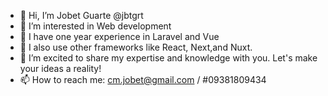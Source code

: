 - 👋 Hi, I’m Jobet Guarte @jbtgrt
- 👀 I’m interested in Web development
- 🌱 I have one year experience in Laravel and Vue 
- 💎 I also use other frameworks like React, Next,and Nuxt.
- 💞️ I’m excited to share my expertise and knowledge with you. Let's make your ideas a reality!
- 📫 How to reach me: cm.jobet@gmail.com / #09381809434

<!---
jbtgrt/jbtgrt is a ✨ special ✨ repository because its `README.md` (this file) appears on your GitHub profile.
You can click the Preview link to take a look at your changes.
--->
